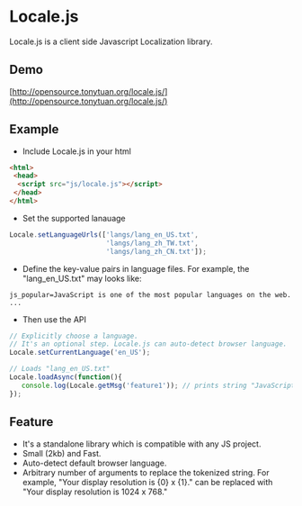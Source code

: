 # Locale.js
Locale.js is a client side Javascript Localization library.

## Demo
[http://opensource.tonytuan.org/locale.js/](http://opensource.tonytuan.org/locale.js/)

## Example
* Include Locale.js in your html
```html
<html>
 <head>
  <script src="js/locale.js"></script>
 </head>
</html>
```
* Set the supported lanauage
```javascript
Locale.setLanguageUrls(['langs/lang_en_US.txt',
                        'langs/lang_zh_TW.txt', 
                        'langs/lang_zh_CN.txt']);
```
* Define the key-value pairs in language files. For example, the "lang_en_US.txt" may looks like:
```
js_popular=JavaScript is one of the most popular languages on the web.
...
```

* Then use the API
```javascript
// Explicitly choose a language. 
// It's an optional step. Locale.js can auto-detect browser language.
Locale.setCurrentLanguage('en_US'); 

// Loads "lang_en_US.txt"
Locale.loadAsync(function(){
   console.log(Locale.getMsg('feature1')); // prints string "JavaScript is ... the web."
});
``` 

## Feature
* It's a standalone library which is compatible with any JS project.
* Small (2kb) and Fast.
* Auto-detect default browser language.
* Arbitrary number of arguments to replace the tokenized string. For example, "Your display resolution is {0} x {1}." can be replaced with "Your display resolution is 1024 x 768."


